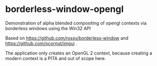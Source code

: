 # borderless-window-opengl
Demonstration of alpha blended compositing of opengl contexts via borderless windows using the Win32 API


Based on https://github.com/rossy/borderless-window and https://github.com/ocornut/imgui .

The application only creates an OpenGL 2 context, because creating a modern context is a PITA and out of scope here.
